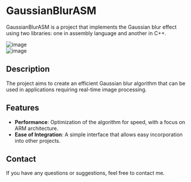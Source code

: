 # **GaussianBlurASM**  

GaussianBlurASM is a project that implements the Gaussian blur effect using two libraries: one in assembly language and another in C++.  

![image](https://github.com/user-attachments/assets/2831c57f-b864-4c98-a658-523ec9a7f97a)  
![image](https://github.com/user-attachments/assets/7e00da2c-f1f3-4aae-b76e-29420bd9ded4)  

## **Description**  

The project aims to create an efficient Gaussian blur algorithm that can be used in applications requiring real-time image processing.  

## **Features**  

- **Performance**: Optimization of the algorithm for speed, with a focus on ARM architecture.  
- **Ease of Integration**: A simple interface that allows easy incorporation into other projects.  

## **Contact**  

If you have any questions or suggestions, feel free to contact me.
